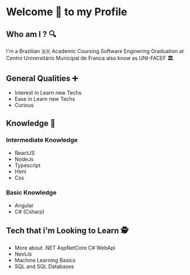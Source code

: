 # Welcome 👋 to my Profile

## Who am I ? 🔍
I'm a Brazilian 🇧🇷 Academic Coursing Software Enginering Graduation at Centro Universitário Municipal de Franca also know as UNI-FACEF 🏛

## General Qualities ➕
- Interest in Learn new Techs
- Ease in Learn new Techs
- Curious

## Knowledge 🧠
### Intermediate Knowledge
- ReactJS
- NodeJs 
- Typescript
- Html
- Css

### Basic Knowledge
- Angular
- C# (Csharp)

## Tech that i'm Looking to Learn 🕵
- More about .NET AspNetCore C# WebApi
- NextJs
- Machine Learning Basics
- SQL and SQL Databases
